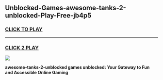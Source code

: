 
## Unblocked-Games-awesome-tanks-2-unblocked-Play-Free-jb4p5
<h3>
<a href="https://premium76.site?title=awesome-tanks-2-unblocked&ref=19M">CLICK TO PLAY</a></h3>
<hr>

<h3>
<a href="https://premium76.site?title=awesome-tanks-2-unblocked&ref=19M">CLICK 2 PLAY</a>
  
</h3>

<a href="https://premium76.site?title=awesome-tanks-2-unblocked&ref=19M"><img src="https://clearcache.store/games.png"></a>


**awesome-tanks-2-unblocked games unblocked: Your Gateway to Fun and Accessible Online Gaming**
